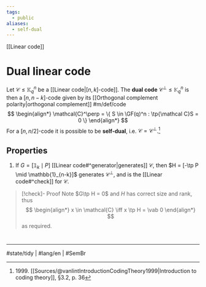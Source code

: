 ```yaml
---
tags:
  - public
aliases:
  - self-dual
---
```

[[Linear code]]
# Dual linear code

Let $\mathcal{C} \leq \mathbb{K}_{q}^n$ be a [[Linear code|$[n,k]$-code]].
The **dual code** $\mathcal{C}^\perp \leq \mathbb{K}_{q}^n$ is then a $[n, n-k]$-code given by its [[Orthogonal complement polarity|orthogonal complement]] #m/def/code
$$
\begin{align*}
\mathcal{C}^\perp = \{ S \in \GF(q)^n : \tp{\mathcal C}S = 0 \}
\end{align*}
$$
For a $[n, n / 2]$-code it is possible to be **self-dual**, i.e. $\mathcal{C} = \mathcal{C}^\perp$.[^1999]

## Properties

1. If $G = [\mathbb{1}_{k} \mid P]$ [[Linear code#^generator|generates]] $\mathcal{C}$, then $H = [-\tp P \mid \mathbb{1}_{n-k}]$ generates $\mathcal{C}^\perp$, and is the [[Linear code#^check]] for $\mathcal{C}$.

> [!check]- Proof
> Note $G\tp H = 0$ and $H$ has correct size and rank, thus
> $$
> \begin{align*}
> x \in \mathcal{C} \iff x \tp H = \vab 0
> \end{align*}
> $$
> as required. <span class="QED"/>

  [^1999]: 1999\. [[Sources/@vanlintIntroductionCodingTheory1999|Introduction to coding theory]], §3.2, p. 36

#
---
#state/tidy | #lang/en | #SemBr
